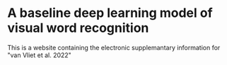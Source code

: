 # A baseline deep learning model of visual word recognition

This is a website containing the electronic supplemantary information for "van Vliet et al. 2022"
